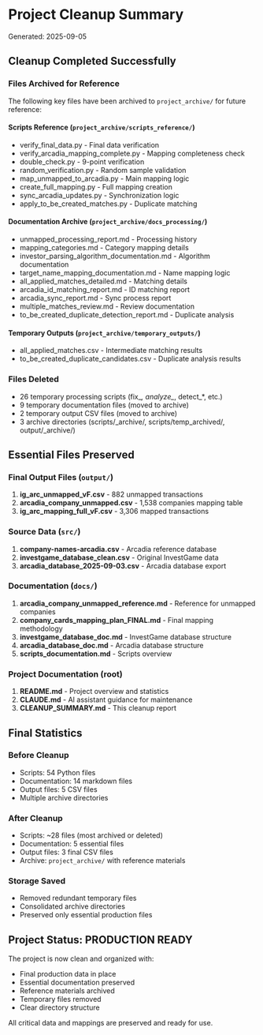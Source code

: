 # Project Cleanup Summary
Generated: 2025-09-05

## Cleanup Completed Successfully

### Files Archived for Reference
The following key files have been archived to `project_archive/` for future reference:

#### Scripts Reference (`project_archive/scripts_reference/`)
- verify_final_data.py - Final data verification
- verify_arcadia_mapping_complete.py - Mapping completeness check  
- double_check.py - 9-point verification
- random_verification.py - Random sample validation
- map_unmapped_to_arcadia.py - Main mapping logic
- create_full_mapping.py - Full mapping creation
- sync_arcadia_updates.py - Synchronization logic
- apply_to_be_created_matches.py - Duplicate matching

#### Documentation Archive (`project_archive/docs_processing/`)
- unmapped_processing_report.md - Processing history
- mapping_categories.md - Category mapping details
- investor_parsing_algorithm_documentation.md - Algorithm documentation
- target_name_mapping_documentation.md - Name mapping logic
- all_applied_matches_detailed.md - Matching details
- arcadia_id_matching_report.md - ID matching report
- arcadia_sync_report.md - Sync process report
- multiple_matches_review.md - Review documentation
- to_be_created_duplicate_detection_report.md - Duplicate analysis

#### Temporary Outputs (`project_archive/temporary_outputs/`)
- all_applied_matches.csv - Intermediate matching results
- to_be_created_duplicate_candidates.csv - Duplicate analysis results

### Files Deleted
- 26 temporary processing scripts (fix_*, analyze_*, detect_*, etc.)
- 9 temporary documentation files (moved to archive)
- 2 temporary output CSV files (moved to archive)
- 3 archive directories (scripts/_archive/, scripts/temp_archived/, output/_archive/)

## Essential Files Preserved

### Final Output Files (`output/`)
1. **ig_arc_unmapped_vF.csv** - 882 unmapped transactions
2. **arcadia_company_unmapped.csv** - 1,538 companies mapping table
3. **ig_arc_mapping_full_vF.csv** - 3,306 mapped transactions

### Source Data (`src/`)
1. **company-names-arcadia.csv** - Arcadia reference database
2. **investgame_database_clean.csv** - Original InvestGame data
3. **arcadia_database_2025-09-03.csv** - Arcadia database export

### Documentation (`docs/`)
1. **arcadia_company_unmapped_reference.md** - Reference for unmapped companies
2. **company_cards_mapping_plan_FINAL.md** - Final mapping methodology
3. **investgame_database_doc.md** - InvestGame database structure
4. **arcadia_database_doc.md** - Arcadia database structure
5. **scripts_documentation.md** - Scripts overview

### Project Documentation (root)
1. **README.md** - Project overview and statistics
2. **CLAUDE.md** - AI assistant guidance for maintenance
3. **CLEANUP_SUMMARY.md** - This cleanup report

## Final Statistics

### Before Cleanup
- Scripts: 54 Python files
- Documentation: 14 markdown files
- Output files: 5 CSV files
- Multiple archive directories

### After Cleanup
- Scripts: ~28 files (most archived or deleted)
- Documentation: 5 essential files
- Output files: 3 final CSV files
- Archive: `project_archive/` with reference materials

### Storage Saved
- Removed redundant temporary files
- Consolidated archive directories
- Preserved only essential production files

## Project Status: PRODUCTION READY

The project is now clean and organized with:
- Final production data in place
- Essential documentation preserved
- Reference materials archived
- Temporary files removed
- Clear directory structure

All critical data and mappings are preserved and ready for use.